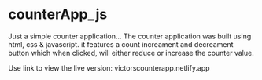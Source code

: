 # counterApp_js
Just a simple counter application...
The counter application was built using html, css & javascript. 
it features a count increament and decreament button which when clicked,
will either reduce or increase the counter value.

Use link to view the live version: victorscounterapp.netlify.app
